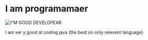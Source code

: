 # I am programamaer
![I"M GOOD DEVELOPEAR](https://skillicons.dev/icons?i=java,spring,markdown,mysql&theme=light)

I am ver y good at coding java (the best on only relevent language)
